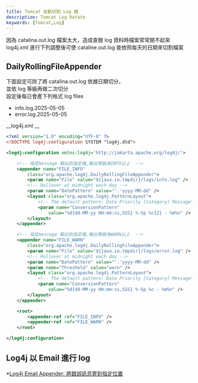 ```yaml
---
title: Tomcat 自動切割 Log 檔
description: Tomcat Log Rotate
keywords: [Tomcat,Log]
---
```


因為 catalina.out.log 檔案太大，造成查閱 log 資料時檔案常常開不起來  
log4j.xml 進行下列調整後可使 cataline.out.log 能依照每天的日期來切割檔案  


## DailyRollingFileAppender  

下面設定可除了將 catalina.out.log 依據日期切分，  
並依 log 等級再做二次切分  
設定後每日會產下列格式 log files  

* info.log.2025-05-05  
* error.log.2025-05-05  



__log4j.xml __

```xml
<?xml version="1.0" encoding="UTF-8" ?>
<!DOCTYPE log4j:configuration SYSTEM "log4j.dtd">

<log4j:configuration xmlns:log4j='http://jakarta.apache.org/log4j/'>

    <!-- 指定message 輸出到指定檔,輸出等級為INFO以上  -->
    <appender name="FILE_INFO"
        class="org.apache.log4j.DailyRollingFileAppender">
        <param name="File" value="${java.io.tmpdir}/logs/info.log" />
        <!-- Rollover at midnight each day -->
        <param name="DatePattern" value="'.'yyyy-MM-dd" />
        <layout class="org.apache.log4j.PatternLayout">
            <!-- The default pattern: Date Priority [Category] Message\n -->
            <param name="ConversionPattern"
                value="%d{dd-MM-yy HH:mm:ss,SSS} %-5p %c{2} - %m%n" />
        </layout>
    </appender>

    <!-- 指定message 輸出到指定檔,輸出等級為WARN以上  -->
    <appender name="FILE_WARN"
        class="org.apache.log4j.DailyRollingFileAppender">
        <param name="File" value="${java.io.tmpdir}/logs/error.log" />
        <!-- Rollover at midnight each day -->
        <param name="DatePattern" value="'.'yyyy-MM-dd" />
        <param name="Threshold" value="warn" />
        <layout class="org.apache.log4j.PatternLayout">
            <!-- The default pattern: Date Priority [Category] Message\n -->
            <param name="ConversionPattern"
                value="%d{dd-MM-yy HH:mm:ss,SSS} %-5p %c - %m%n" />
        </layout>
    </appender>

    <root>
        <appender-ref ref="FILE_INFO" />
        <appender-ref ref="FILE_WARN" />
    </root>

</log4j:configuration>
```


## Log4j 以 Email 進行 log
*[Log4j Email Appender: 將錯誤訊息寄到指定位置](../Log4j/Log4j_Mail_Appender)